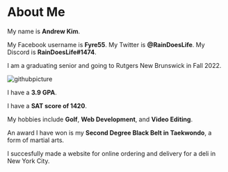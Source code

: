 # About Me

My name is **Andrew Kim**.

My Facebook username is **Fyre55**. My Twitter is **@RainDoesLife**. My Discord is **RainDoesLife#1474**. 

I am a graduating senior and going to Rutgers New Brunswick in Fall 2022.

![githubpicture](https://user-images.githubusercontent.com/105865101/172173568-78f913fb-0bd8-4c52-9d2b-f8157a420007.jpg)


I have a **3.9 GPA**.

I have a **SAT score of 1420**.

My hobbies include **Golf**, **Web Development**, and **Video Editing**.

An award I have won is my **Second Degree Black Belt in Taekwondo**, a form of martial arts.

I succesfully made a website for online ordering and delivery for a deli in New York City.
